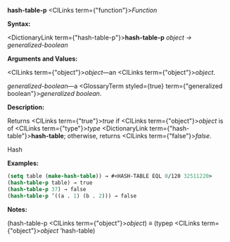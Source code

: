 **hash-table-p** <ClLinks  term={"function"}><i>Function</i></ClLinks> 



**Syntax:** 



<DictionaryLink  term={"hash-table-p"}><b>hash-table-p</b></DictionaryLink> *object → generalized-boolean* 



**Arguments and Values:** 



<ClLinks  term={"object"}><i>object</i></ClLinks>—an <ClLinks  term={"object"}><i>object</i></ClLinks>. 



*generalized-boolean*—a <GlossaryTerm styled={true} term={"generalized boolean"}><i>generalized boolean</i></GlossaryTerm>. 



**Description:** 



Returns <ClLinks  term={"true"}><i>true</i></ClLinks> if <ClLinks  term={"object"}><i>object</i></ClLinks> is of <ClLinks  term={"type"}><i>type</i></ClLinks> <DictionaryLink  term={"hash-table"}><b>hash-table</b></DictionaryLink>; otherwise, returns <ClLinks  term={"false"}><i>false</i></ClLinks>. 



Hash 



 



 



**Examples:**
```lisp
(setq table (make-hash-table)) → #<HASH-TABLE EQL 0/120 32511220> 
(hash-table-p table) → true 
(hash-table-p 37) → false 
(hash-table-p ’((a . 1) (b . 2))) → false 
```
**Notes:** 



(hash-table-p <ClLinks  term={"object"}><i>object</i></ClLinks>) *≡* (typep <ClLinks  term={"object"}><i>object</i></ClLinks> ’hash-table) 



